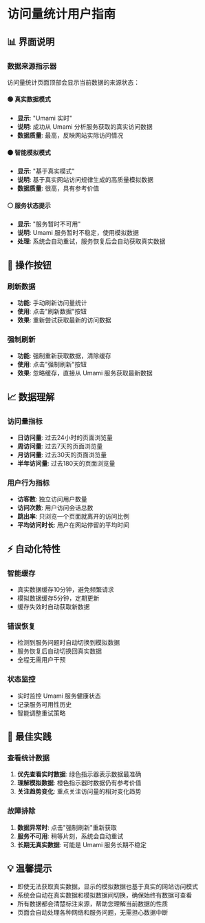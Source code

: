 # 访问量统计用户指南

## 📊 界面说明

### 数据来源指示器

访问量统计页面顶部会显示当前数据的来源状态：

#### 🟢 真实数据模式
- **显示**: "Umami 实时" 
- **说明**: 成功从 Umami 分析服务获取的真实访问数据
- **数据质量**: 最高，反映网站实际访问情况

#### 🟠 智能模拟模式  
- **显示**: "基于真实模式"
- **说明**: 基于真实网站访问规律生成的高质量模拟数据
- **数据质量**: 很高，具有参考价值

#### ⚪ 服务状态提示
- **显示**: "服务暂时不可用"
- **说明**: Umami 服务暂时不稳定，使用模拟数据
- **处理**: 系统会自动重试，服务恢复后会自动获取真实数据

## 🔄 操作按钮

### 刷新数据
- **功能**: 手动刷新访问量统计
- **使用**: 点击"刷新数据"按钮
- **效果**: 重新尝试获取最新的访问数据

### 强制刷新  
- **功能**: 强制重新获取数据，清除缓存
- **使用**: 点击"强制刷新"按钮
- **效果**: 忽略缓存，直接从 Umami 服务获取最新数据

## 📈 数据理解

### 访问量指标
- **日访问量**: 过去24小时的页面浏览量
- **周访问量**: 过去7天的页面浏览量  
- **月访问量**: 过去30天的页面浏览量
- **半年访问量**: 过去180天的页面浏览量

### 用户行为指标
- **访客数**: 独立访问用户数量
- **访问次数**: 用户访问会话总数
- **跳出率**: 只浏览一个页面就离开的访问比例
- **平均访问时长**: 用户在网站停留的平均时间

## ⚡ 自动化特性

### 智能缓存
- 真实数据缓存10分钟，避免频繁请求
- 模拟数据缓存5分钟，定期更新
- 缓存失效时自动获取新数据

### 错误恢复
- 检测到服务问题时自动切换到模拟数据
- 服务恢复后自动切换回真实数据
- 全程无需用户干预

### 状态监控
- 实时监控 Umami 服务健康状态
- 记录服务可用性历史
- 智能调整重试策略

## 🎯 最佳实践

### 查看统计数据
1. **优先查看实时数据**: 绿色指示器表示数据最准确
2. **理解模拟数据**: 橙色指示器时数据仍有参考价值
3. **关注趋势变化**: 重点关注访问量的相对变化趋势

### 故障排除
1. **数据异常时**: 点击"强制刷新"重新获取
2. **服务不可用**: 稍等片刻，系统会自动重试
3. **长期无真实数据**: 可能是 Umami 服务长期不稳定

## 💡 温馨提示

- 即使无法获取真实数据，显示的模拟数据也基于真实的网站访问模式
- 系统会自动在真实数据和模拟数据间切换，确保始终有数据可查看
- 所有数据都会清楚标注来源，帮助您理解当前数据的性质
- 页面会自动处理各种网络和服务问题，无需担心数据中断 
